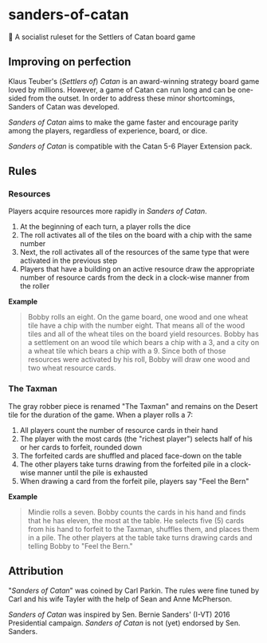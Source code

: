 # sanders-of-catan
🐑 A socialist ruleset for the Settlers of Catan board game

## Improving on perfection

Klaus Teuber's (*Settlers of*) *Catan* is an award-winning strategy board game loved by millions. However, a game of Catan can run long and can be one-sided from the outset. In order to address these minor shortcomings, Sanders of Catan was developed.

*Sanders of Catan* aims to make the game faster and encourage parity among the players, regardless of experience, board, or dice.

*Sanders of Catan* is compatible with the Catan 5-6 Player Extension pack. 

## Rules

### Resources

Players acquire resources more rapidly in *Sanders of Catan*.

1. At the beginning of each turn, a player rolls the dice 
2. The roll activates all of the tiles on the board with a chip with the same number 
3. Next, the roll activates all of the resources of the same type that were activated in the previous step
4. Players that have a building on an active resource draw the appropriate number of resource cards from the deck in a clock-wise manner from the roller

**Example**

> Bobby rolls an eight. On the game board, one wood and one wheat tile have a chip with the number eight. That means all of the wood tiles and all of the wheat tiles on the board yield resources. Bobby has a settlement on an wood tile which bears a chip with a 3, and a city on a wheat tile which bears a chip with a 9. Since both of those resources were activated by his roll, Bobby will draw one wood and two wheat resource cards. 

### The Taxman

The gray robber piece is renamed "The Taxman" and  remains on the Desert tile for the duration of the game. When a player rolls a 7:

1. All players count the number of resource cards in their hand
2. The player with the most cards (the "richest player") selects half of his or her cards to forfeit, rounded down
3. The forfeited cards are shuffled and placed face-down on the table
4. The other players take turns drawing from the forfeited pile in a clock-wise manner until the pile is exhausted
5. When drawing a card from the forfeit pile, players say "Feel the Bern"

**Example**

> Mindie rolls a seven. Bobby counts the cards in his hand and finds that he has eleven, the most at the table. He selects five (5) cards from his hand to forfeit to the Taxman, shuffles them, and places them in a pile. The other players at the table take turns drawing cards and telling Bobby to "Feel the Bern."

## Attribution

"*Sanders of Catan*" was coined by Carl Parkin. The rules were fine tuned by Carl and his wife Tayler with the help of Sean and Anne McPherson.

*Sanders of Catan* was inspired by Sen. Bernie Sanders' (I-VT) 2016 Presidential campaign. *Sanders of Catan* is not (yet) endorsed by Sen. Sanders.
